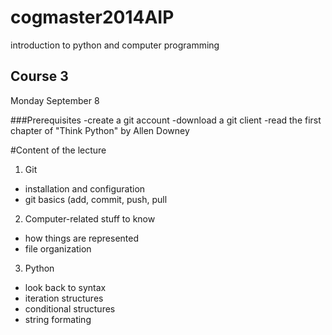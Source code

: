cogmaster2014AIP
================

introduction to python and computer programming

Course 3
--------
Monday September 8

###Prerequisites
-create a git account
-download a git client
-read the first chapter of "Think Python" by Allen Downey

#Content of the lecture
1. Git
  - installation and configuration
  - git basics (add, commit, push, pull
2. Computer-related stuff to know
  - how things are represented
  - file organization
3. Python
  - look back to syntax
  - iteration structures
  - conditional structures
  - string formating
